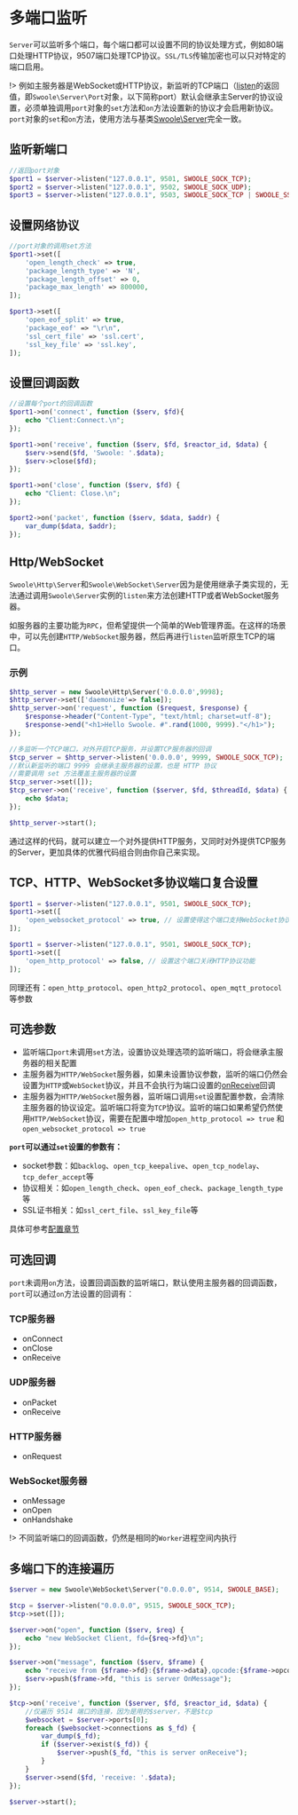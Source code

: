 # 多端口监听

`Server`可以监听多个端口，每个端口都可以设置不同的协议处理方式，例如80端口处理HTTP协议，9507端口处理TCP协议。`SSL/TLS`传输加密也可以只对特定的端口启用。

!> 例如主服务器是WebSocket或HTTP协议，新监听的TCP端口（[listen](/server/methods?id=listen)的返回值，即`Swoole\Server\Port`对象，以下简称port）默认会继承主Server的协议设置，必须单独调用`port`对象的`set`方法和`on`方法设置新的协议才会启用新协议。`port`对象的`set`和`on`方法，使用方法与基类[Swoole\Server](/server/init)完全一致。

## 监听新端口

```php
//返回port对象
$port1 = $server->listen("127.0.0.1", 9501, SWOOLE_SOCK_TCP);
$port2 = $server->listen("127.0.0.1", 9502, SWOOLE_SOCK_UDP);
$port3 = $server->listen("127.0.0.1", 9503, SWOOLE_SOCK_TCP | SWOOLE_SSL);
```

## 设置网络协议

```php
//port对象的调用set方法
$port1->set([
	'open_length_check' => true,
	'package_length_type' => 'N',
	'package_length_offset' => 0,
	'package_max_length' => 800000,
]);

$port3->set([
	'open_eof_split' => true,
	'package_eof' => "\r\n",
	'ssl_cert_file' => 'ssl.cert',
	'ssl_key_file' => 'ssl.key',
]);
```

## 设置回调函数

```php
//设置每个port的回调函数
$port1->on('connect', function ($serv, $fd){
    echo "Client:Connect.\n";
});

$port1->on('receive', function ($serv, $fd, $reactor_id, $data) {
    $serv->send($fd, 'Swoole: '.$data);
    $serv->close($fd);
});

$port1->on('close', function ($serv, $fd) {
    echo "Client: Close.\n";
});

$port2->on('packet', function ($serv, $data, $addr) {
    var_dump($data, $addr);
});
```

## Http/WebSocket

`Swoole\Http\Server`和`Swoole\WebSocket\Server`因为是使用继承子类实现的，无法通过调用`Swoole\Server`实例的`listen`来方法创建HTTP或者WebSocket服务器。

如服务器的主要功能为`RPC`，但希望提供一个简单的Web管理界面。在这样的场景中，可以先创建`HTTP/WebSocket`服务器，然后再进行`listen`监听原生TCP的端口。

### 示例

```php
$http_server = new Swoole\Http\Server('0.0.0.0',9998);
$http_server->set(['daemonize'=> false]);
$http_server->on('request', function ($request, $response) {
    $response->header("Content-Type", "text/html; charset=utf-8");
    $response->end("<h1>Hello Swoole. #".rand(1000, 9999)."</h1>");
});

//多监听一个TCP端口，对外开启TCP服务，并设置TCP服务器的回调
$tcp_server = $http_server->listen('0.0.0.0', 9999, SWOOLE_SOCK_TCP);
//默认新监听的端口 9999 会继承主服务器的设置，也是 HTTP 协议
//需要调用 set 方法覆盖主服务器的设置
$tcp_server->set([]);
$tcp_server->on('receive', function ($server, $fd, $threadId, $data) {
    echo $data;
});

$http_server->start();
```

通过这样的代码，就可以建立一个对外提供HTTP服务，又同时对外提供TCP服务的Server，更加具体的优雅代码组合则由你自己来实现。

## TCP、HTTP、WebSocket多协议端口复合设置

```php
$port1 = $server->listen("127.0.0.1", 9501, SWOOLE_SOCK_TCP);
$port1->set([
    'open_websocket_protocol' => true, // 设置使得这个端口支持WebSocket协议
]);
```

```php
$port1 = $server->listen("127.0.0.1", 9501, SWOOLE_SOCK_TCP);
$port1->set([
    'open_http_protocol' => false, // 设置这个端口关闭HTTP协议功能
]);
```

同理还有：`open_http_protocol`、`open_http2_protocol`、`open_mqtt_protocol` 等参数

## 可选参数

* 监听端口`port`未调用`set`方法，设置协议处理选项的监听端口，将会继承主服务器的相关配置
* 主服务器为`HTTP/WebSocket`服务器，如果未设置协议参数，监听的端口仍然会设置为`HTTP`或`WebSocket`协议，并且不会执行为端口设置的[onReceive](/server/events?id=onreceive)回调
* 主服务器为`HTTP/WebSocket`服务器，监听端口调用`set`设置配置参数，会清除主服务器的协议设定。监听端口将变为`TCP`协议。监听的端口如果希望仍然使用`HTTP/WebSocket`协议，需要在配置中增加`open_http_protocol => true` 和 `open_websocket_protocol => true`

**`port`可以通过`set`设置的参数有：**

* socket参数：如`backlog`、`open_tcp_keepalive`、`open_tcp_nodelay`、`tcp_defer_accept`等
* 协议相关：如`open_length_check`、`open_eof_check`、`package_length_type`等
* SSL证书相关：如`ssl_cert_file`、`ssl_key_file`等

具体可参考[配置章节](/server/setting)

## 可选回调

`port`未调用`on`方法，设置回调函数的监听端口，默认使用主服务器的回调函数，`port`可以通过`on`方法设置的回调有：
 
### TCP服务器

* onConnect
* onClose
* onReceive

### UDP服务器

* onPacket
* onReceive
    
### HTTP服务器

* onRequest
    
### WebSocket服务器

* onMessage
* onOpen
* onHandshake

!> 不同监听端口的回调函数，仍然是相同的`Worker`进程空间内执行

## 多端口下的连接遍历

```php
$server = new Swoole\WebSocket\Server("0.0.0.0", 9514, SWOOLE_BASE);

$tcp = $server->listen("0.0.0.0", 9515, SWOOLE_SOCK_TCP);
$tcp->set([]);

$server->on("open", function ($serv, $req) {
    echo "new WebSocket Client, fd={$req->fd}\n";
});

$server->on("message", function ($serv, $frame) {
    echo "receive from {$frame->fd}:{$frame->data},opcode:{$frame->opcode},fin:{$frame->finish}\n";
    $serv->push($frame->fd, "this is server OnMessage");
});

$tcp->on('receive', function ($server, $fd, $reactor_id, $data) {
    //仅遍历 9514 端口的连接，因为是用的$server，不是$tcp
    $websocket = $server->ports[0];
    foreach ($websocket->connections as $_fd) {
        var_dump($_fd);
        if ($server->exist($_fd)) {
            $server->push($_fd, "this is server onReceive");
        }
    }
    $server->send($fd, 'receive: '.$data);
});

$server->start();
```
